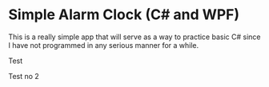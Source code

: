 # Simple Alarm Clock (C# and WPF)

This is a really simple app that will serve as a way to practice basic C# since I have not programmed in any serious manner for a while.

Test

Test no 2